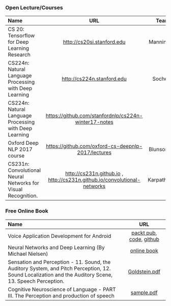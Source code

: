 ### Open Lecture/Courses

| Name | URL | Team | Year |
| :-------- | :--------: | --------: | --------: |
| CS 20: Tensorflow for Deep Learning Research | http://cs20si.stanford.edu | Manning | 2018 |
| CS224n: Natural Language Processing with Deep Learning | http://cs224n.stanford.edu | Socher | 2018 |
| CS224n: Natural Language Processing with Deep Learning | https://github.com/stanfordnlp/cs224n-winter17-notes | | 2017 |
| Oxford Deep NLP 2017 course | https://github.com/oxford-cs-deepnlp-2017/lectures | Blunsom | 2017 |
| CS231n: Convolutional Neural Networks for Visual Recognition. | http://cs231n.github.io , http://cs231n.github.io/convolutional-networks | Karpathy | 2017 | 



### Free Online Book

| Name | URL |
| :-------- | :--------: |
| Voice Application Development for Android | [packt pub](https://www.packtpub.com/application-development/voice-application-development-android), [code](https://androidspeechbook.wordpress.com), [github](https://github.com/zoraidacallejas/sandra)|
| Neural Networks and Deep Learning (By Michael Nielsen) | [online book](http://neuralnetworksanddeeplearning.com) | 
| Sensation and Perception - 11. Sound, the Auditory System, and Pitch Perception, 12. Sound Localization and the Auditory Scene, 13. Speech Perception.| [Goldstein.pdf](http://zhenilo.narod.ru/main/students/Goldstein.pdf) |
| Cognitive Neuroscience of Language - PART III. The Perception and production of speech | [sample.pdf](http://samples.sainsburysebooks.co.uk/9781317653165_sample_787341.pdf) |
